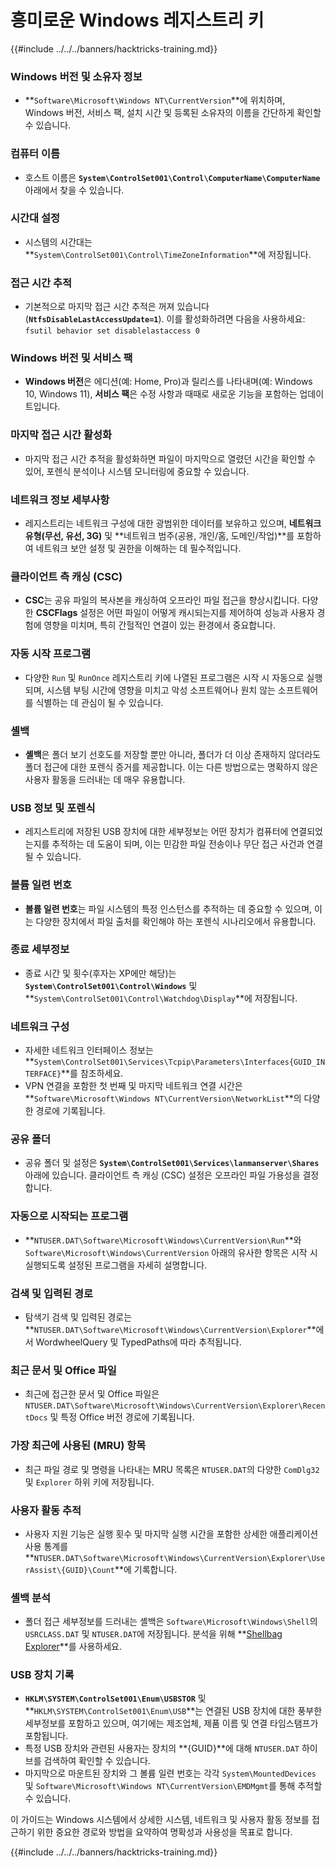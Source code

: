 # 흥미로운 Windows 레지스트리 키

{{#include ../../../banners/hacktricks-training.md}}

### **Windows 버전 및 소유자 정보**

- **`Software\Microsoft\Windows NT\CurrentVersion`**에 위치하며, Windows 버전, 서비스 팩, 설치 시간 및 등록된 소유자의 이름을 간단하게 확인할 수 있습니다.

### **컴퓨터 이름**

- 호스트 이름은 **`System\ControlSet001\Control\ComputerName\ComputerName`** 아래에서 찾을 수 있습니다.

### **시간대 설정**

- 시스템의 시간대는 **`System\ControlSet001\Control\TimeZoneInformation`**에 저장됩니다.

### **접근 시간 추적**

- 기본적으로 마지막 접근 시간 추적은 꺼져 있습니다 (**`NtfsDisableLastAccessUpdate=1`**). 이를 활성화하려면 다음을 사용하세요:
`fsutil behavior set disablelastaccess 0`

### Windows 버전 및 서비스 팩

- **Windows 버전**은 에디션(예: Home, Pro)과 릴리스를 나타내며(예: Windows 10, Windows 11), **서비스 팩**은 수정 사항과 때때로 새로운 기능을 포함하는 업데이트입니다.

### 마지막 접근 시간 활성화

- 마지막 접근 시간 추적을 활성화하면 파일이 마지막으로 열렸던 시간을 확인할 수 있어, 포렌식 분석이나 시스템 모니터링에 중요할 수 있습니다.

### 네트워크 정보 세부사항

- 레지스트리는 네트워크 구성에 대한 광범위한 데이터를 보유하고 있으며, **네트워크 유형(무선, 유선, 3G)** 및 **네트워크 범주(공용, 개인/홈, 도메인/작업)**를 포함하여 네트워크 보안 설정 및 권한을 이해하는 데 필수적입니다.

### 클라이언트 측 캐싱 (CSC)

- **CSC**는 공유 파일의 복사본을 캐싱하여 오프라인 파일 접근을 향상시킵니다. 다양한 **CSCFlags** 설정은 어떤 파일이 어떻게 캐시되는지를 제어하여 성능과 사용자 경험에 영향을 미치며, 특히 간헐적인 연결이 있는 환경에서 중요합니다.

### 자동 시작 프로그램

- 다양한 `Run` 및 `RunOnce` 레지스트리 키에 나열된 프로그램은 시작 시 자동으로 실행되며, 시스템 부팅 시간에 영향을 미치고 악성 소프트웨어나 원치 않는 소프트웨어를 식별하는 데 관심이 될 수 있습니다.

### 셸백

- **셸백**은 폴더 보기 선호도를 저장할 뿐만 아니라, 폴더가 더 이상 존재하지 않더라도 폴더 접근에 대한 포렌식 증거를 제공합니다. 이는 다른 방법으로는 명확하지 않은 사용자 활동을 드러내는 데 매우 유용합니다.

### USB 정보 및 포렌식

- 레지스트리에 저장된 USB 장치에 대한 세부정보는 어떤 장치가 컴퓨터에 연결되었는지를 추적하는 데 도움이 되며, 이는 민감한 파일 전송이나 무단 접근 사건과 연결될 수 있습니다.

### 볼륨 일련 번호

- **볼륨 일련 번호**는 파일 시스템의 특정 인스턴스를 추적하는 데 중요할 수 있으며, 이는 다양한 장치에서 파일 출처를 확인해야 하는 포렌식 시나리오에서 유용합니다.

### **종료 세부정보**

- 종료 시간 및 횟수(후자는 XP에만 해당)는 **`System\ControlSet001\Control\Windows`** 및 **`System\ControlSet001\Control\Watchdog\Display`**에 저장됩니다.

### **네트워크 구성**

- 자세한 네트워크 인터페이스 정보는 **`System\ControlSet001\Services\Tcpip\Parameters\Interfaces{GUID_INTERFACE}`**를 참조하세요.
- VPN 연결을 포함한 첫 번째 및 마지막 네트워크 연결 시간은 **`Software\Microsoft\Windows NT\CurrentVersion\NetworkList`**의 다양한 경로에 기록됩니다.

### **공유 폴더**

- 공유 폴더 및 설정은 **`System\ControlSet001\Services\lanmanserver\Shares`** 아래에 있습니다. 클라이언트 측 캐싱 (CSC) 설정은 오프라인 파일 가용성을 결정합니다.

### **자동으로 시작되는 프로그램**

- **`NTUSER.DAT\Software\Microsoft\Windows\CurrentVersion\Run`**와 `Software\Microsoft\Windows\CurrentVersion` 아래의 유사한 항목은 시작 시 실행되도록 설정된 프로그램을 자세히 설명합니다.

### **검색 및 입력된 경로**

- 탐색기 검색 및 입력된 경로는 **`NTUSER.DAT\Software\Microsoft\Windows\CurrentVersion\Explorer`**에서 WordwheelQuery 및 TypedPaths에 따라 추적됩니다.

### **최근 문서 및 Office 파일**

- 최근에 접근한 문서 및 Office 파일은 `NTUSER.DAT\Software\Microsoft\Windows\CurrentVersion\Explorer\RecentDocs` 및 특정 Office 버전 경로에 기록됩니다.

### **가장 최근에 사용된 (MRU) 항목**

- 최근 파일 경로 및 명령을 나타내는 MRU 목록은 `NTUSER.DAT`의 다양한 `ComDlg32` 및 `Explorer` 하위 키에 저장됩니다.

### **사용자 활동 추적**

- 사용자 지원 기능은 실행 횟수 및 마지막 실행 시간을 포함한 상세한 애플리케이션 사용 통계를 **`NTUSER.DAT\Software\Microsoft\Windows\CurrentVersion\Explorer\UserAssist\{GUID}\Count`**에 기록합니다.

### **셸백 분석**

- 폴더 접근 세부정보를 드러내는 셸백은 `Software\Microsoft\Windows\Shell`의 `USRCLASS.DAT` 및 `NTUSER.DAT`에 저장됩니다. 분석을 위해 **[Shellbag Explorer](https://ericzimmerman.github.io/#!index.md)**를 사용하세요.

### **USB 장치 기록**

- **`HKLM\SYSTEM\ControlSet001\Enum\USBSTOR`** 및 **`HKLM\SYSTEM\ControlSet001\Enum\USB`**는 연결된 USB 장치에 대한 풍부한 세부정보를 포함하고 있으며, 여기에는 제조업체, 제품 이름 및 연결 타임스탬프가 포함됩니다.
- 특정 USB 장치와 관련된 사용자는 장치의 **{GUID}**에 대해 `NTUSER.DAT` 하이브를 검색하여 확인할 수 있습니다.
- 마지막으로 마운트된 장치와 그 볼륨 일련 번호는 각각 `System\MountedDevices` 및 `Software\Microsoft\Windows NT\CurrentVersion\EMDMgmt`를 통해 추적할 수 있습니다.

이 가이드는 Windows 시스템에서 상세한 시스템, 네트워크 및 사용자 활동 정보를 접근하기 위한 중요한 경로와 방법을 요약하여 명확성과 사용성을 목표로 합니다.

{{#include ../../../banners/hacktricks-training.md}}
